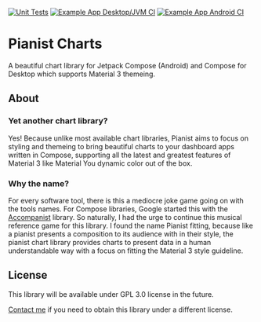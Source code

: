 [![Unit Tests](https://github.com/antoniusnaumann/pianist-charts/actions/workflows/test.yml/badge.svg)](https://github.com/antoniusnaumann/pianist-charts/actions/workflows/test.yml) [![Example App Desktop/JVM CI](https://github.com/antoniusnaumann/pianist-charts/actions/workflows/desktop-jvm.yml/badge.svg)](https://github.com/antoniusnaumann/pianist-charts/actions/workflows/desktop-jvm.yml) [![Example App Android CI](https://github.com/antoniusnaumann/pianist-charts/actions/workflows/android.yml/badge.svg)](https://github.com/antoniusnaumann/pianist-charts/actions/workflows/android.yml)


# Pianist Charts
A beautiful chart library for Jetpack Compose (Android) and Compose for Desktop which supports Material 3 themeing.

## About
### Yet another chart library?
Yes! Because unlike most available chart libraries, Pianist aims to focus on styling and themeing to bring beautiful charts to your dashboard apps written in Compose, supporting all the latest and greatest features of Material 3 like Material You dynamic color out of the box.

### Why the name?
For every software tool, there is this a mediocre joke game going on with the tools names. For Compose libraries, Google started this with the [Accompanist](https://github.com/google/accompanist) library. So naturally, I had the urge to continue this musical reference game for this library. I found the name Pianist fitting, because like a pianist presents a composition to its audience with in their style, the pianist chart library provides charts to present data in a human understandable way with a focus on fitting the Material 3 style guideline.   

## License
This library will be available under GPL 3.0 license in the future.

[Contact me](mailto:hi@antonius.dev) if you need to obtain this library under a different license.
